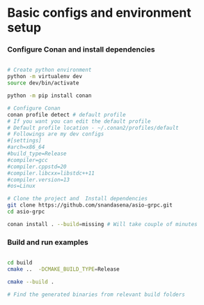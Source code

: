 # Basic configs and environment setup

### Configure Conan and install dependencies

```bash

# Create python environment
python -m virtualenv dev
source dev/bin/activate

python -m pip install conan

# Configure Conan 
conan profile detect # default profile
# If you want you can edit the default profile
# Default profile location - ~/.conan2/profiles/default
# Followings are my dev configs
#[settings]
#arch=x86_64
#build_type=Release
#compiler=gcc
#compiler.cppstd=20
#compiler.libcxx=libstdc++11
#compiler.version=13
#os=Linux

# Clone the project and  Install dependencies
git clone https://github.com/snandasena/asio-grpc.git
cd asio-grpc

conan install . --build=missing # Will take couple of minutes

```

### Build and run examples

```bash

cd build
cmake ..  -DCMAKE_BUILD_TYPE=Release

cmake --build .

# Find the generated binaries from relevant build folders

```
